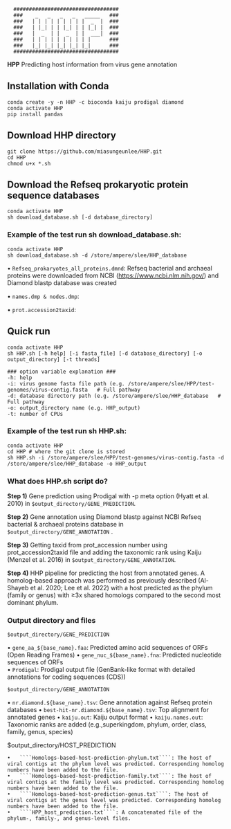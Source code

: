 ````
  ##################################
  ###    _   _   _   _   _____   ###  
  ###   | | | | | | | | |  _  |  ###   
  ###   | |_| | | |_| | | |_| |  ###    
  ###   |  _  | |  _  | |  ___|  ###  
  ###   | | | | | | | | | |      ###   
  ###   |_| |_| |_| |_| |_|      ###  
  ##################################
````
**HPP** Predicting host information from virus gene annotation

## Installation with Conda
````
conda create -y -n HHP -c bioconda kaiju prodigal diamond
conda activate HHP
pip install pandas
````

## Download HHP directory
````
git clone https://github.com/miasungeunlee/HHP.git
cd HHP
chmod u+x *.sh
````

## Download the Refseq prokaryotic protein sequence databases
````
conda activate HHP
sh download_database.sh [-d database_directory]
````
### Example of the test run sh download_database.sh:
````
conda activate HHP
sh download_database.sh -d /store/ampere/slee/HHP_database 
````

•	````Refseq_prokaryotes_all_proteins.dmnd````: Refseq bacterial and archaeal proteins were downloaded from NCBI (https://www.ncbi.nlm.nih.gov/) and Diamond blastp database was created

•	````names.dmp & nodes.dmp````:

•	````prot.accession2taxid````:


## Quick run
````
conda activate HHP
sh HHP.sh [-h help] [-i fasta_file] [-d database_directory] [-o output_directory] [-t threads] 

### option variable explanation ###
-h: help
-i: virus genome fasta file path (e.g. /store/ampere/slee/HPP/test-genomes/virus-contig.fasta   # Full pathway
-d: database directory path (e.g. /store/ampere/slee/HHP_database   # Full pathway 
-o: output_directory name (e.g. HHP_output)
-t: number of CPUs
````

### Example of the test run sh HHP.sh:
````
conda activate HHP
cd HHP # where the git clone is stored
sh HHP.sh -i /store/ampere/slee/HPP/test-genomes/virus-contig.fasta -d /store/ampere/slee/HHP_database -o HHP_output
````

### What does HHP.sh script do?

**Step 1)** Gene prediction using Prodigal with -p meta option (Hyatt et al. 2010) in ````$output_directory/GENE_PREDICTION````.

**Step 2)** Gene annotation using Diamond blastp against NCBI Refseq bacterial & archaeal proteins database in ````$output_directory/GENE_ANNOTATION```` .

**Step 3)** Getting taxid from prot_accession number using prot_accession2taxid file and adding the taxonomic rank using Kaiju (Menzel et al. 2016) in ````$output_directory/GENE_ANNOTATION````. 

**Step 4)** HHP pipeline for predicting the host from annotated genes. A homolog-based approach was performed as previously described (Al-Shayeb et al. 2020; Lee et al. 2022) with a host predicted as the phylum (family or genus) with ≥3x shared homologs compared to the second
most dominant phylum.

### Output directory and files
````
$output_directory/GENE_PREDICTION
````
•	````gene_aa_${base_name}.faa````: Predicted amino acid sequences of ORFs (Open Reading Frames)
•	````gene_nuc_${base_name}.fna````: Predicted nucleotide sequences of ORFs  
•	````Prodigal````: Prodigal output file (GenBank-like format with detailed annotations for coding sequences (CDS))

````
$output_directory/GENE_ANNOTATION
````
•	````nr.diamond.${base_name}.tsv````: Gene annotation against Refseq protein databases 
•	````best-hit-nr.diamond.${base_name}.tsv````: Top alignment for annotated genes
•	````kaiju.out````: Kaiju output format
•	````kaiju.names.out````: Taxonomic ranks are added (e.g.,superkingdom, phylum, order, class, family, genus, species)

$output_directory/HOST_PREDICTION
````
•	````Homologs-based-host-prediction-phylum.txt````: The host of viral contigs at the phylum level was predicted. Corresponding homolog numbers have been added to the file.
•	````Homologs-based-host-prediction-family.txt````: The host of viral contigs at the family level was predicted. Corresponding homolog numbers have been added to the file.
•	````Homologs-based-host-prediction-genus.txt````: The host of viral contigs at the genus level was predicted. Corresponding homolog numbers have been added to the file.
•	````HPP_host_prediction.txt````: A concatenated file of the phylum-, family-, and genus-level files.





